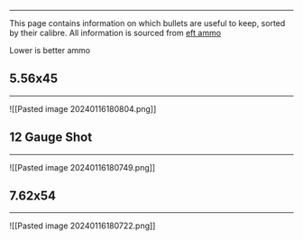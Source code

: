 
---
This page contains information on which bullets are useful to keep, sorted by their calibre. All information is sourced from [eft ammo](https://www.eft-ammo.com)

Lower is better ammo

## 5.56x45
---
![[Pasted image 20240116180804.png]]

## 12 Gauge Shot
---
![[Pasted image 20240116180749.png]]

## 7.62x54
---
![[Pasted image 20240116180722.png]]